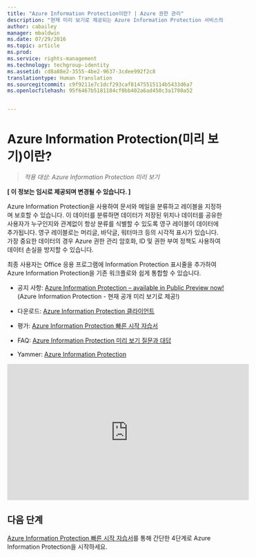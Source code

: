 ```yaml
---
title: "Azure Information Protection이란? | Azure 권한 관리"
description: "현재 미리 보기로 제공되는 Azure Information Protection 서비스의 개요"
author: cabailey
manager: mbaldwin
ms.date: 07/29/2016
ms.topic: article
ms.prod: 
ms.service: rights-management
ms.technology: techgroup-identity
ms.assetid: cd8a88e2-3555-4be2-9637-3cdee992f2c8
translationtype: Human Translation
ms.sourcegitcommit: c9f9211e7c1dcf293caf81475515114b5433d6a7
ms.openlocfilehash: 95f6467b5181184cf0bb402a6ad450c3a1780a52


---
```


# Azure Information Protection(미리 보기)이란?

>*적용 대상: Azure Information Protection 미리 보기*

**[ 이 정보는 임시로 제공되며 변경될 수 있습니다. ]**

Azure Information Protection을 사용하여 문서와 메일을 분류하고 레이블을 지정하며 보호할 수 있습니다. 이 데이터를 분류하면 데이터가 저장된 위치나 데이터를 공유한 사용자가 누구인지와 관계없이 항상 분류를 식별할 수 있도록 영구 레이블이 데이터에 추가됩니다. 영구 레이블로는 머리글, 바닥글, 워터마크 등의 시각적 표시가 있습니다. 가장 중요한 데이터의 경우 Azure 권한 관리 암호화, ID 및 권한 부여 정책도 사용하여 데이터 손실을 방지할 수 있습니다. 

최종 사용자는 Office 응용 프로그램에 Information Protection 표시줄을 추가하여 Azure Information Protection을 기존 워크플로와 쉽게 통합할 수 있습니다. 

- 공지 사항: [Azure Information Protection – available in Public Preview now!](https://blogs.technet.microsoft.com/enterprisemobility/2016/07/12/azure-information-protection-public-preview-available-now/)(Azure Information Protection - 현재 공개 미리 보기로 제공!)

- 다운로드: [Azure Information Protection 클라이언트](https://www.microsoft.com/en-us/download/details.aspx?id=53018)

- 평가: [Azure Information Protection 빠른 시작 자습서](infoprotect-quick-start-tutorial.md) 

- FAQ: [Azure Information Protection 미리 보기 질문과 대답](faq.md)

- Yammer: [Azure Information Protection](https://www.yammer.com/askipteam/#/threads/inGroup?type=in_group&feedId=8652489&view=all)


<iframe width="560" height="315" src="https://www.youtube.com/embed/N9Ip0m6d3G0" frameborder="0" allowfullscreen></iframe>

## 다음 단계

[Azure Information Protection 빠른 시작 자습서](infoprotect-quick-start-tutorial.md)를 통해 간단한 4단계로 Azure Information Protection을 시작하세요.


<!--HONumber=Aug16_HO4-->


